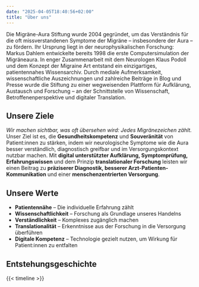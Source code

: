 ```yaml
---
date: "2025-04-05T18:40:56+02:00"
title: "Über uns"
---
```




Die Migräne-Aura Stiftung wurde 2004 gegründet, um das Verständnis für die oft missverstandenen Symptome der Migräne – insbesondere der Aura – zu fördern. Ihr Ursprung liegt in der neurophysikalischen Forschung: Markus Dahlem entwickelte bereits 1998 die erste Computersimulation der Migräneaura. In enger Zusammenarbeit mit dem Neurologen Klaus Podoll und dem Konzept der Migraine Art entstand ein einzigartiges, patientennahes Wissensarchiv. Durch mediale Aufmerksamkeit, wissenschaftliche Auszeichnungen und zahlreiche Beiträge in Blog und Presse wurde die Stiftung zu einer wegweisenden Plattform für Aufklärung, Austausch und Forschung – an der Schnittstelle von Wissenschaft, Betroffenenperspektive und digitaler Translation.

## Unsere Ziele

_Wir machen sichtbar, was oft übersehen wird: Jedes Migränezeichen zählt._
Unser Ziel ist es, die **Gesundheitskompetenz** und **Souveränität** von Patient:innen zu stärken, indem wir neurologische Symptome wie die Aura besser verständlich, diagnostisch greifbar und im Versorgungskontext nutzbar machen.
Mit **digital unterstützter Aufklärung, Symptomprüfung, Erfahrungswissen** und dem Prinzip **translationaler Forschung** leisten wir einen Beitrag zu **präziserer Diagnostik, besserer Arzt-Patienten-Kommunikation** und einer **menschenzentrierten Versorgung**.


## Unsere Werte

- **Patientennähe** – Die individuelle Erfahrung zählt
- **Wissenschaftlichkeit** – Forschung als Grundlage unseres Handelns
- **Verständlichkeit** – Komplexes zugänglich machen
- **Translationalität** – Erkenntnisse aus der Forschung in die Versorgung überführen
- **Digitale Kompetenz** – Technologie gezielt nutzen, um Wirkung für Patient:innen zu entfalten




## Entstehungsgeschichte 

{{< timeline >}}
